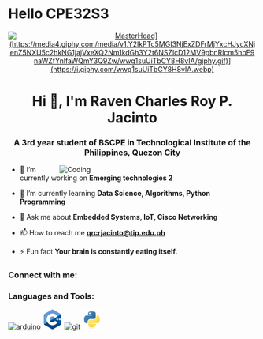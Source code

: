 # Hello CPE32S3
<div align="center">
  <a href="https://raven-jacinto.io" target="_blank">
    <img src="[[https://media3.giphy.com/media/HscDLzkO8EOTmgkhQP/giphy.gif?cid=ecf05e47umktowo3m7wz6wo4n0bf3flzw3m1ddfkstwlt457&ep=v1_gifs_related&rid=giphy.gif&ct=g" alt="MasterHead](https://media4.giphy.com/media/v1.Y2lkPTc5MGI3NjExZDFrMjYxcHJycXNjenZ5NXU5c2hkNG1jajVxeXQ2Nm1kdGh3Y2t6NSZlcD12MV9pbnRlcm5hbF9naWZfYnlfaWQmY3Q9Zw/wwg1suUiTbCY8H8vIA/giphy.gif)](https://i.giphy.com/wwg1suUiTbCY8H8vIA.webp)">
  </a>
</div>

<h1 align="center">Hi 👋, I'm Raven Charles Roy P. Jacinto</h1>
<h3 align="center">A 3rd year student of BSCPE in Technological Institute of the Philippines, Quezon City</h3>
<img align="right" alt="Coding" width="400" src="https://media3.giphy.com/media/v1.Y2lkPTc5MGI3NjExMDQ4emFia20xamt2YWU3cnhvMG5ydmxudHFiODc3MXh4bG0xOWEwaCZlcD12MV9pbnRlcm5hbF9naWZfYnlfaWQmY3Q9Zw/qgQUggAC3Pfv687qPC/giphy.gif">



- 🔭 I’m currently working on **Emerging technologies 2**

- 🌱 I’m currently learning **Data Science, Algorithms, Python Programming**

- 💬 Ask me about **Embedded Systems, IoT, Cisco Networking**

- 📫 How to reach me **qrcrjacinto@tip.edu.ph**

- ⚡ Fun fact **Your brain is constantly eating itself.**

<h3 align="left">Connect with me:</h3>
<p align="left">
</p>

<h3 align="left">Languages and Tools:</h3>
<p align="left"> <a href="https://www.arduino.cc/" target="_blank" rel="noreferrer"> <img src="https://cdn.worldvectorlogo.com/logos/arduino-1.svg" alt="arduino" width="40" height="40"/> </a> <a href="https://www.w3schools.com/cpp/" target="_blank" rel="noreferrer"> <img src="https://raw.githubusercontent.com/devicons/devicon/master/icons/cplusplus/cplusplus-original.svg" alt="cplusplus" width="40" height="40"/> </a> <a href="https://git-scm.com/" target="_blank" rel="noreferrer"> <img src="https://www.vectorlogo.zone/logos/git-scm/git-scm-icon.svg" alt="git" width="40" height="40"/> </a> <a href="https://www.python.org" target="_blank" rel="noreferrer"> <img src="https://raw.githubusercontent.com/devicons/devicon/master/icons/python/python-original.svg" alt="python" width="40" height="40"/> </a> </p>
